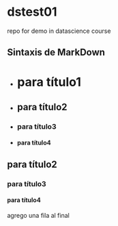 # dstest01
repo for demo in datascience course
## Sintaxis de MarkDown
* # para título1
* ## para título2
* ### para título3
* #### para título4

## para título2
### para título3
#### para título4

agrego una fila al final
